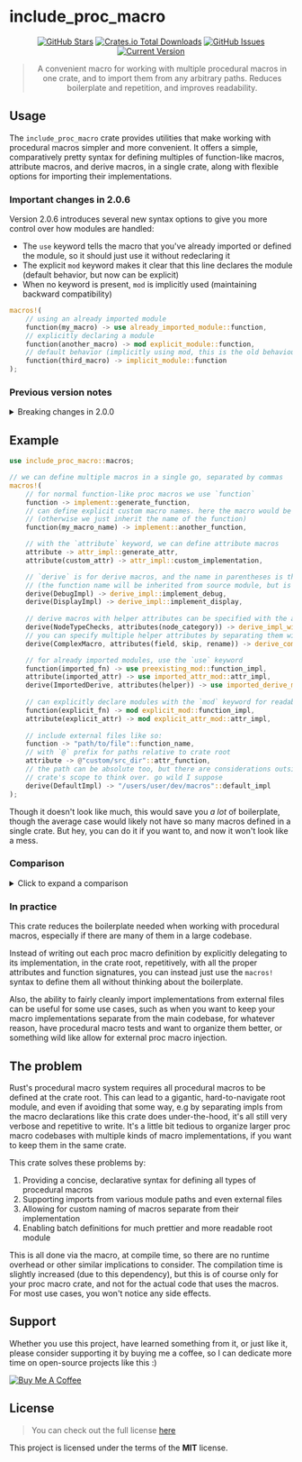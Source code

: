 include_proc_macro
============

<div style="text-align: center;">

[![GitHub Stars](https://img.shields.io/github/stars/orgrinrt/include_proc_macro.svg)](https://github.com/orgrinrt/include_proc_macro/stargazers)
[![Crates.io Total Downloads](https://img.shields.io/crates/d/include_proc_macro)](https://crates.io/crates/include_proc_macro)
[![GitHub Issues](https://img.shields.io/github/issues/orgrinrt/include_proc_macro.svg)](https://github.com/orgrinrt/include_proc_macro/issues)
[![Current Version](https://img.shields.io/badge/version-2.0.6-blue.svg)](https://github.com/orgrinrt/include_proc_macro)

> A convenient macro for working with multiple procedural macros in one crate, and to import them from any arbitrary paths. Reduces boilerplate and repetition, and improves readability.

</div>

## Usage

The
`include_proc_macro` crate provides utilities that make working with procedural macros simpler and more convenient. It offers a simple, comparatively pretty syntax for defining multiples of function-like macros, attribute macros, and derive macros, in a single crate, along with flexible options for importing their implementations.

### Important changes in 2.0.6

Version 2.0.6 introduces several new syntax options to give you more control over how modules are handled:

- The `use` keyword tells the macro that you've already imported or defined the module, so it should just use it without redeclaring it
- The explicit `mod` keyword makes it clear that this line declares the module (default behavior, but now can be explicit)
- When no keyword is present, `mod` is implicitly used (maintaining backward compatibility)

```rust
macros!(
    // using an already imported module
    function(my_macro) -> use already_imported_module::function,
    // explicitly declaring a module
    function(another_macro) -> mod explicit_module::function,
    // default behavior (implicitly using mod, this is the old behaviour)
    function(third_macro) -> implicit_module::function
);
```

### Previous version notes

<details>
<summary>Breaking changes in 2.0.0</summary>

Version 2.0.0 completely overhauls the api and the way the macros are used:

```rust
// old:
include_proc_macro::include_proc_macro!(
    "some/path/to/file",
    alternatively / using / idents
);
// this would often cause name clashes, competing implementations
// and other issues, and was fairly unusable/unneeded outside of very niche applications.
// it was also only for including external macros from arbitrary paths,
// which still resulted in you having to be verbose or otherwise tricky with other macros
// in the crate's module tree
```

For better readability, increased control, and making use of different types of proc macros in a single crate easier, the syntax evolved thus:

```rust
// new:
include_proc_macro::macros!(
    // literal paths are still supported (relative and absolute)
    function -> "old/style/literal/path/inclusion"::macro_impl,
    // "just works" with normal module paths
    attribute -> any::amount::of:nested::mods::attr_impl,
    // with a `@` prefix we can more conveniently include macro implementations from 
    // paths at custom source dir within the crate, such as tests
    derive(MacroName) -> @"this/path/is/relative/to/crate/root"::derive_impl 
);
// now we hide implementation details within modules, and delegate to them
// within the crate root. should be fairly clash-free, and handles
// pretty much all the macros you'd want in a single proc-macro crate
```

</details>

## Example

```rust
use include_proc_macro::macros;

// we can define multiple macros in a single go, separated by commas
macros!(
    // for normal function-like proc macros we use `function`
    function -> implement::generate_function,
    // can define explicit custom macro names. here the macro would be `my_macro_name`
    // (otherwise we just inherit the name of the function)
    function(my_macro_name) -> implement::another_function,

    // with the `attribute` keyword, we can define attribute macros
    attribute -> attr_impl::generate_attr,
    attribute(custom_attr) -> attr_impl::custom_implementation,

    // `derive` is for derive macros, and the name in parentheses is the actual derive name
    // (the function name will be inherited from source module, but is seldom needed)
    derive(DebugImpl) -> derive_impl::implement_debug,
    derive(DisplayImpl) -> derive_impl::implement_display,
    
    // derive macros with helper attributes can be specified with the attributes() syntax
    derive(NodeTypeChecks, attributes(node_category)) -> derive_impl_with_attrs::impl_with_attributes,
    // you can specify multiple helper attributes by separating them with commas
    derive(ComplexMacro, attributes(field, skip, rename)) -> derive_complex::implementation,

    // for already imported modules, use the `use` keyword
    function(imported_fn) -> use preexisting_mod::function_impl,
    attribute(imported_attr) -> use imported_attr_mod::attr_impl,
    derive(ImportedDerive, attributes(helper)) -> use imported_derive_mod::derive_impl,
    
    // can explicitly declare modules with the `mod` keyword for readability/clarity
    function(explicit_fn) -> mod explicit_mod::function_impl,
    attribute(explicit_attr) -> mod explicit_attr_mod::attr_impl,
    
    // include external files like so:
    function -> "path/to/file"::function_name,
    // with `@` prefix for paths relative to crate root
    attribute -> @"custom/src_dir"::attr_function,
    // the path can be absolute too, but there are considerations outside of this
    // crate's scope to think over. go wild I suppose
    derive(DefaultImpl) -> "/users/user/dev/macros"::default_impl
);
```

Though it doesn't look like much, this would save you *a
lot* of boilerplate, though the average case would likely not have so many macros defined in a single crate. But hey, you can do it if you want to, and now it won't look like a mess.

### Comparison

<details>
<summary>Click to expand a comparison</summary>

This is short and sweet bit is what we can have, if we use this crate:

```rust
macros!(
    function -> foo::bar,
    attribute(generate_documentation) -> attr_impl::gen_doc,
    derive(DefaultImpl) -> derive_impl::impl_default,
    derive(NodeTypeChecks, attributes(node_category)) -> derive_impl_with_attrs::impl_with_attributes,
    derive(Validate, attributes(required, length, range)) -> derive_multiple_attrs::generate_validation,
    function(fizz) -> foo::fizzbuzz,
    function(greet) -> "hello.rs"::hello,
    attribute(derive_debug) -> @"test/inner.rs"::attr_derive_debug,
    derive(DisplayImpl) -> @"test/subdir/subdir.rs"::generate_display_impl,
    // using the new module handling syntax:
    function(reuse_module) -> use already_imported::reuse_func,
    attribute(explicit_mod) -> mod explicitly_declared::attr_func,
    derive(ImportedMacro) -> use imported_derive_mod::derive_func
);
```

Otherwise it could look something like this:

```rust
mod foo;
mod attr_impl;
mod derive_impl;
mod derive_impl_with_attrs;
mod derive_multiple_attrs;
use already_imported;
use imported_derive_mod;
mod explicitly_declared;

#[proc_macro]
pub fn bar(input: proc_macro::TokenStream) -> proc_macro::TokenStream {
    foo::bar(input)
}
#[proc_macro_attribute]
pub fn generate_documentation(attr: proc_macro::TokenStream, item: proc_macro::TokenStream) -> proc_macro::TokenStream {
    attr_impl::gen_doc(attr, item)
}
#[proc_macro_derive(DefaultImpl)]
pub fn impl_default(input: proc_macro::TokenStream) -> proc_macro::TokenStream {
    derive_impl::impl_default(input)
}
#[proc_macro_derive(NodeTypeChecks, attributes(node_category))]
pub fn impl_with_attributes(input: proc_macro::TokenStream) -> proc_macro::TokenStream {
    derive_impl_with_attrs::impl_with_attributes(input)
}
#[proc_macro_derive(Validate, attributes(required, length, range))]
pub fn generate_validation(input: proc_macro::TokenStream) -> proc_macro::TokenStream {
    derive_multiple_attrs::generate_validation(input)
}
#[proc_macro]
pub fn fizz(input: proc_macro::TokenStream) -> proc_macro::TokenStream {
    foo::fizzbuzz(input)
}
#[proc_macro]
pub fn greet(input: proc_macro::TokenStream) -> proc_macro::TokenStream {
    #[path = "hello.rs"]
    mod __inner;
    __inner::hello(input)
}
#[proc_macro_attribute]
pub fn derive_debug(attr: proc_macro::TokenStream, item: proc_macro::TokenStream) -> proc_macro::TokenStream {
    mod __inner {
        include!(concat!(env!("CARGO_MANIFEST_DIR"), "/test/inner.rs"));
    }
    __inner::attr_derive_debug(attr, item)
}
#[allow(non_snake_case)]
#[proc_macro_derive(DisplayImpl)]
pub fn DisplayImpl(input: proc_macro::TokenStream) -> proc_macro::TokenStream {
    mod __inner {
        include!(concat!(env!("CARGO_MANIFEST_DIR"), "/test/subdir/subdir.rs"));
    }
    __inner::generate_display_impl(input)
}
#[proc_macro]
pub fn reuse_module(input: proc_macro::TokenStream) -> proc_macro::TokenStream {
    already_imported::reuse_func(input)
}
#[proc_macro_attribute]
pub fn explicit_mod(attr: proc_macro::TokenStream, item: proc_macro::TokenStream) -> proc_macro::TokenStream {
    explicitly_declared::attr_func(attr, item)
}
#[proc_macro_derive(ImportedMacro)]
pub fn ImportedMacro(input: proc_macro::TokenStream) -> proc_macro::TokenStream {
    imported_derive_mod::derive_func(input)
}
```

</details>

### In practice

This crate reduces the boilerplate needed when working with procedural macros, especially if there are many of them in a large codebase.

Instead of writing out each proc macro definition by explicitly delegating to its implementation, in the crate root, repetitively, with all the proper attributes and function signatures, you can instead just use the
`macros!` syntax to define them all without thinking about the boilerplate.

Also, the ability to fairly cleanly import implementations from external files can be useful for some use cases, such as when you want to keep your macro implementations separate from the main codebase, for whatever reason, have procedural macro tests and want to organize them better, or something wild like allow for external proc macro injection.

## The problem

Rust's procedural macro system requires all procedural macros to be defined at the crate root. This can lead to a gigantic, hard-to-navigate root module, and even if avoiding that some way, e.g by separating impls from the macro declarations like this crate does under-the-hood, it's all still very verbose and repetitive to write. It's a little bit tedious to organize larger proc macro codebases with multiple kinds of macro implementations, if you want to keep them in the same crate.

This crate solves these problems by:

1. Providing a concise, declarative syntax for defining all types of procedural macros
2. Supporting imports from various module paths and even external files
3. Allowing for custom naming of macros separate from their implementation
4. Enabling batch definitions for much prettier and more readable root module

This is all done via the macro, at compile time, so there are no runtime overhead or other similar implications to consider. The compilation time is slightly increased (due to this dependency), but this is of course only for your proc macro crate, and not for the actual code that uses the macros. For most use cases, you won't notice any side effects.

## Support

Whether you use this project, have learned something from it, or just like it, please consider supporting it by buying me a coffee, so I can dedicate more time on open-source projects like this :)

<a href="https://buymeacoffee.com/orgrinrt" target="_blank"><img src="https://www.buymeacoffee.com/assets/img/custom_images/orange_img.png" alt="Buy Me A Coffee" style="height: auto !important;width: auto !important;" ></a>

## License

> You can check out the full license [here](https://github.com/orgrinrt/include_proc_macro/blob/master/LICENSE)

This project is licensed under the terms of the **MIT** license.
